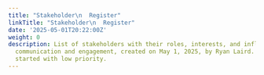 ```yaml
---
title: "Stakeholder\n  Register"
linkTitle: "Stakeholder\n  Register"
date: '2025-05-01T20:22:00Z'
weight: 0
description: List of stakeholders with their roles, interests, and influence for managing
  communication and engagement, created on May 1, 2025, by Ryan Laird. Status is not
  started with low priority.
---
```



